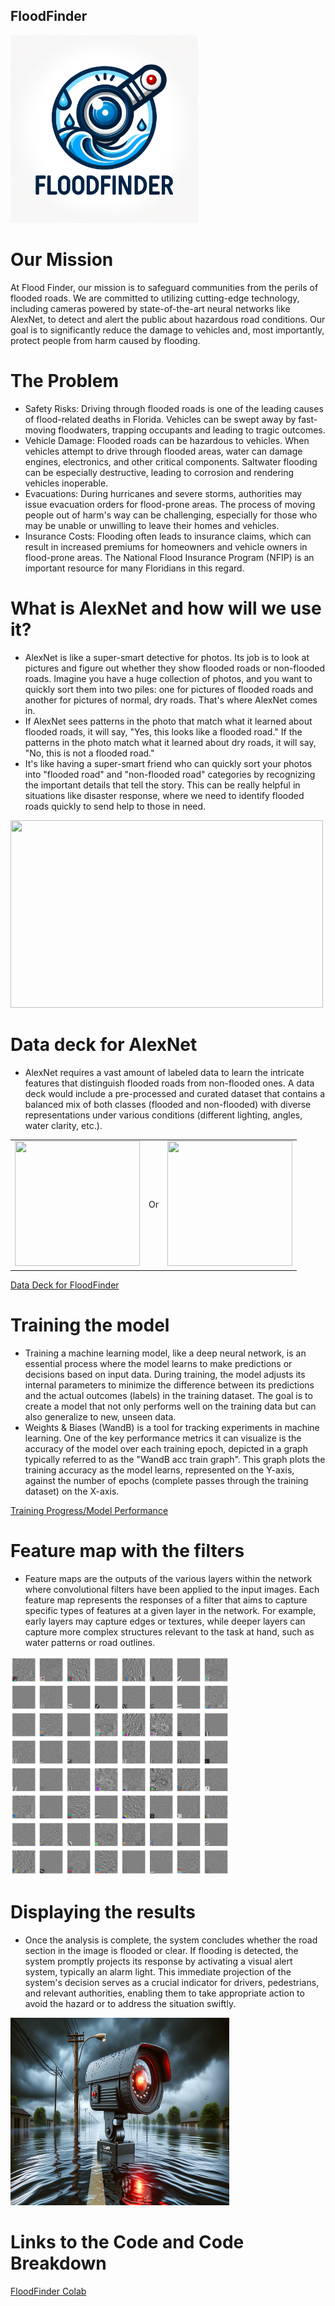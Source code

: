 ##  FloodFinder
<img src="https://raw.githubusercontent.com/IzaacMartinez27/FloodFinder/main/Logo.webp" width="300" height="300"> 

# Our Mission
  At Flood Finder, our mission is to safeguard communities from the perils of flooded roads. We are committed to utilizing cutting-edge technology, including cameras powered by state-of-the-art neural networks like AlexNet, to detect and alert the public about hazardous road conditions. Our goal is to significantly reduce the damage to vehicles and, most importantly, protect people from harm caused by flooding.

# The Problem 
- Safety Risks: Driving through flooded roads is one of the leading causes of flood-related deaths in Florida. Vehicles can be swept away by fast-moving floodwaters, trapping occupants and leading to tragic outcomes.
- Vehicle Damage: Flooded roads can be hazardous to vehicles. When vehicles attempt to drive through flooded areas, water can damage engines, electronics, and other critical components. Saltwater flooding can be especially destructive, leading to corrosion and rendering vehicles inoperable.
- Evacuations: During hurricanes and severe storms, authorities may issue evacuation orders for flood-prone areas. The process of moving people out of harm's way can be challenging, especially for those who may be unable or unwilling to leave their homes and vehicles.  
- Insurance Costs: Flooding often leads to insurance claims, which can result in increased premiums for homeowners and vehicle owners in flood-prone areas. The National Flood Insurance Program (NFIP) is an important resource for many Floridians in this regard.

# What is AlexNet and how will we use it?
- AlexNet is like a super-smart detective for photos. Its job is to look at pictures and figure out whether they show flooded roads or non-flooded roads. Imagine you have a huge collection of photos, and you want to quickly sort them into two piles: one for pictures of flooded roads and another for pictures of normal, dry roads. That's where AlexNet comes in.
- If AlexNet sees patterns in the photo that match what it learned about flooded roads, it will say, "Yes, this looks like a flooded road." If the patterns in the photo match what it learned about dry roads, it will say, "No, this is not a flooded road."
- It's like having a super-smart friend who can quickly sort your photos into "flooded road" and "non-flooded road" categories by recognizing the important details that tell the story. This can be really helpful in situations like disaster response, where we need to identify flooded roads quickly to send help to those in need.

<img src="https://www.mathworks.com/matlabcentral/mlc-downloads/downloads/24a9866f-38b0-4143-bfac-fcc0a068c9de/c2beb768-8c21-43a8-bb62-4f450ea38931/images/screenshot.gif" width="500" height="300"> 


# Data deck for AlexNet
- AlexNet requires a vast amount of labeled data to learn the intricate features that distinguish flooded roads from non-flooded ones. A data deck would include a pre-processed and curated dataset that contains a balanced mix of both classes (flooded and non-flooded) with diverse representations under various conditions (different lighting, angles, water clarity, etc.).

<table>
  <tr>
    <td>
      <img src="https://wtop.com/wp-content/uploads/2019/07/frederickhigh1.jpg" width="200" height="200">
    </td>
    <td>
      Or
    </td>
    <td>
      <img src="https://upload.wikimedia.org/wikipedia/commons/thumb/7/7c/City_Road%2C_Cardiff.jpg/1600px-City_Road%2C_Cardiff.jpg" width="200" height="200"> 
    </td>
  </tr>
</table>


[Data Deck for FloodFinder](https://docs.google.com/presentation/d/1jgMy9debO-qL7tattfIWuWDmUeByrlxsKDopw7wnhjs/edit#slide=id.g1e5fdbef005_0_5)


# Training the model
- Training a machine learning model, like a deep neural network, is an essential process where the model learns to make predictions or decisions based on input data. During training, the model adjusts its internal parameters to minimize the difference between its predictions and the actual outcomes (labels) in the training dataset. The goal is to create a model that not only performs well on the training data but can also generalize to new, unseen data.
- Weights & Biases (WandB) is a tool for tracking experiments in machine learning. One of the key performance metrics it can visualize is the accuracy of the model over each training epoch, depicted in a graph typically referred to as the "WandB acc train graph". This graph plots the training accuracy as the model learns, represented on the Y-axis, against the number of epochs (complete passes through the training dataset) on the X-axis.

[Training Progress/Model Performance](https://api.wandb.ai/links/imartinez45/44lyo12g)
# Feature map with the filters
- Feature maps are the outputs of the various layers within the network where convolutional filters have been applied to the input images. Each feature map represents the responses of a filter that aims to capture specific types of features at a given layer in the network. For example, early layers may capture edges or textures, while deeper layers can capture more complex structures relevant to the task at hand, such as water patterns or road outlines.


<img src="https://raw.githubusercontent.com/IzaacMartinez27/FloodFinder/main/FeatureMap.png" width="350" height="350"> 

# Displaying the results
- Once the analysis is complete, the system concludes whether the road section in the image is flooded or clear. If flooding is detected, the system promptly projects its response by activating a visual alert system, typically an alarm light. This immediate projection of the system's decision serves as a crucial indicator for drivers, pedestrians, and relevant authorities, enabling them to take appropriate action to avoid the hazard or to address the situation swiftly.

<img src="https://raw.githubusercontent.com/IzaacMartinez27/FloodFinder/main/Concept.webp" width="350" height="300"> 

# Links to the Code and Code Breakdown
[FloodFinder Colab](https://colab.research.google.com/drive/1TlSuYayS8LNyqHiV5POC6rnd5XCmSOK2#scrollTo=WCz1b6FWwF9U)
